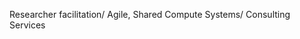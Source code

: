 <!-- Separate rotationg text by using '/' -->

<!-- Connecting Science to Cycles and Data/ Reliable, High Performance CI
Services/ Connected environments from hosted services/ Cycles and Data
Virtually in One Place -->

Researcher facilitation/ Agile, Shared Compute Systems/ Consulting Services
